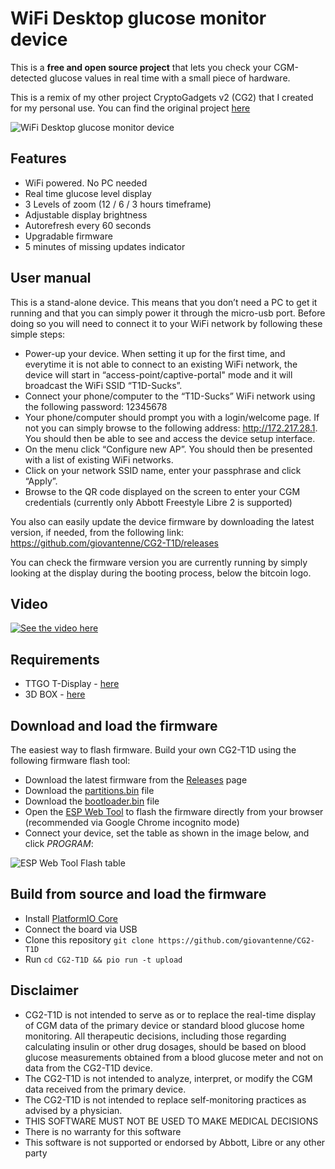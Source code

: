# WiFi Desktop glucose monitor device

This is a **free and open source project** that lets you check your CGM-detected glucose values in real time with a small piece of hardware.

This is a remix of my other project CryptoGadgets v2 (CG2) that I created for my personal use. You can find the original project [here](https://github.com/giovantenne/CG2)

![WiFi Desktop glucose monitor device](https://www.datocms-assets.com/56675/1757097907-pxl_20250905_170517849.jpg?fm=webp&w=610)


## Features

- WiFi powered. No PC needed
- Real time glucose level display
- 3 Levels of zoom (12 / 6 / 3 hours timeframe)
- Adjustable display brightness
- Autorefresh every 60 seconds
- Upgradable firmware
- 5 minutes of missing updates indicator

## User manual

This is a stand-alone device. This means that you don’t need a PC  to get it running and that you can simply power it through the micro-usb port. Before doing so  you will need to connect it to your WiFi network by following these simple steps:

- Power-up your device. When setting it up for the first time, and everytime it is not able to connect to an existing WiFi network, the device will start in “access-point/captive-portal" mode and it will broadcast the WiFi SSID “T1D-Sucks”.
- Connect your phone/computer to the “T1D-Sucks” WiFi network using the following password: 12345678
- Your phone/computer should prompt you with a login/welcome page. If not you can simply browse to the following address: http://172.217.28.1. You should then be able to see and access the device setup interface.
- On the menu click “Configure new AP”. You should then be presented with a list of existing WiFi networks.
- Click on your network SSID name, enter your passphrase and click “Apply”.
- Browse to the QR code displayed on the screen to enter your CGM credentials (currently only Abbott Freestyle Libre 2 is supported)

You also can easily update the device firmware by downloading the latest version, if needed, from the following link: https://github.com/giovantenne/CG2-T1D/releases

You can check the firmware version you are currently running  by simply  looking at the display during the booting process, below the bitcoin logo.


## Video
[![See the video here](https://www.datocms-assets.com/56675/1757099976-pxl_20250905_184210330.jpg?fm=webp&w=610)](https://www.youtube.com/watch?v=8-MzdPxjns4)


## Requirements
- TTGO T-Display - [here](https://www.lilygo.cc/products/lilygo%C2%AE-ttgo-t-display-1-14-inch-lcd-esp32-control-board)
- 3D BOX - [here](stl/)

## Download and load the firmware

The easiest way to flash firmware. Build your own CG2-T1D using the following firmware flash tool:

- Download the latest firmware from the [Releases](https://github.com/giovantenne/CG2-T1D/releases) page
- Download the [partitions.bin](https://github.com/giovantenne/CG2-T1D/raw/refs/heads/master/bin/partitions.bin) file
- Download the [bootloader.bin](https://github.com/giovantenne/CG2-T1D/raw/refs/heads/master/bin/bootloader.bin) file
- Open the [ESP Web Tool](https://esp.huhn.me/) to flash the firmware directly from your browser  (recommended via Google Chrome incognito mode)
- Connect your device, set the table as shown in the image below, and click _PROGRAM_:

![ESP Web Tool Flash table](https://github.com/giovantenne/CG2-T1D/blob/master/bin/ESPWebTool.png)

## Build from source and load the firmware
- Install [PlatformIO Core](https://platformio.org/install/cli)
- Connect the board via USB
- Clone this repository `git clone https://github.com/giovantenne/CG2-T1D`
- Run `cd CG2-T1D && pio run -t upload`

## Disclaimer

 - CG2-T1D is not intended to serve as or to replace the real-time display of CGM data of the primary device or standard blood glucose home monitoring. All therapeutic decisions, including those regarding calculating insulin or other drug dosages, should be based on blood glucose measurements obtained from a blood glucose meter and not on data from the CG2-T1D device.
- The CG2-T1D is not intended to analyze, interpret, or modify the CGM data received from the primary device.
- The CG2-T1D is not intended to replace self-monitoring practices as advised by a physician.
- THIS SOFTWARE MUST NOT BE USED TO MAKE MEDICAL DECISIONS
- There is no warranty for this software
- This software is not supported or endorsed by Abbott, Libre or any other party

